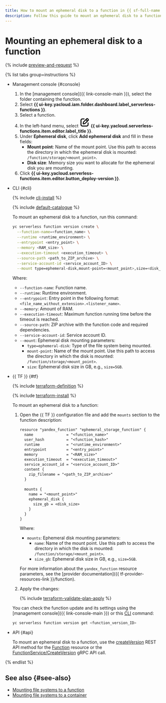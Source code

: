 ```yaml
---
title: How to mount an ephemeral disk to a function in {{ sf-full-name }}
description: Follow this guide to mount an ephemeral disk to a function in {{ sf-name }}.
---
```


# Mounting an ephemeral disk to a function

{% include [preview-and-request](../../../_includes/note-preview-by-request.md) %}

{% list tabs group=instructions %}

- Management console {#console}

  1. In the [management console]({{ link-console-main }}), select the folder containing the function.
  1. Select **{{ ui-key.yacloud.iam.folder.dashboard.label_serverless-functions }}**.
  1. Select a function.
  1. In the left-hand menu, select ![image](../../../_assets/console-icons/pencil-to-square.svg) **{{ ui-key.yacloud.serverless-functions.item.editor.label_title }}**.
  1. Under **Ephemeral disk**, click **Add ephemeral disk** and fill in these fields:
      * **Mount point**: Name of the mount point. Use this path to access the directory in which the ephemeral disk is mounted: `/function/storage/<mount_point>`.
      * **Disk size**: Memory size you want to allocate for the ephemeral disk you are mounting.
  1. Click **{{ ui-key.yacloud.serverless-functions.item.editor.button_deploy-version }}**.

- CLI {#cli}

  {% include [cli-install](../../../_includes/cli-install.md) %}

  {% include [default-catalogue](../../../_includes/default-catalogue.md) %}

  To mount an ephemeral disk to a function, run this command:

  ```bash
  yc serverless function version create \
    --function-name=<function_name> \
    --runtime <runtime_environment> \
    --entrypoint <entry_point> \
    --memory <RAM_size> \
    --execution-timeout <execution_timeout> \
    --source-path <path_to_ZIP_archive> \
    --service-account-id <service_account_ID> \
    --mount type=ephemeral-disk,mount-point=<mount_point>,size=<disk_size>
  ```

  Where:

  * `--function-name`: Function name.
  * `--runtime`: Runtime environment.
  * `--entrypoint`: Entry point in the following format: `<file_name_without_extension>.<listener_name>`.
  * `--memory`: Amount of RAM.
  * `--execution-timeout`: Maximum function running time before the timeout is reached.
  * `--source-path`: ZIP archive with the function code and required dependencies.
  * `--service-account-id`: Service account ID.
  * `--mount`: Ephemeral disk mounting parameters:
    * `type=ephemeral-disk`: Type of the file system being mounted.
    * `mount-point`: Name of the mount point. Use this path to access the directory in which the disk is mounted: `/function/storage/<mount_point>`.
    * `size`: Ephemeral disk size in GB, e.g., `size=5GB`.

- {{ TF }} {#tf}

  {% include [terraform-definition](../../../_tutorials/_tutorials_includes/terraform-definition.md) %}

  {% include [terraform-install](../../../_includes/terraform-install.md) %}

  To mount an ephemeral disk to a function:

  1. Open the {{ TF }} configuration file and add the `mounts` section to the function description:

      ```hcl
      resource "yandex_function" "ephemeral_storage_function" {
        name               = "<function_name>"
        user_hash          = "<function_hash>"
        runtime            = "<runtime_environment>"
        entrypoint         = "<entry_point>"
        memory             = "<RAM_size>"
        execution_timeout  = "<execution_timeout>"
        service_account_id = "<service_account_ID>"
        content {
          zip_filename = "<path_to_ZIP_archive>"
        }

        mounts {
          name = "<mount_point>"
          ephemeral_disk {
            size_gb = <disk_size>
          }
        }
      }
      ```

      Where:

      * `mounts`: Ephemeral disk mounting parameters:
        * `name`: Name of the mount point. Use this path to access the directory in which the disk is mounted: `/function/storage/<mount_point>`.
        * `size_gb`: Ephemeral disk size in GB, e.g., `size=5GB`.

      For more information about the `yandex_function` resource parameters, see the [provider documentation]({{ tf-provider-resources-link }}/function).

  1. Apply the changes:

     {% include [terraform-validate-plan-apply](../../../_tutorials/_tutorials_includes/terraform-validate-plan-apply.md) %}

  You can check the function update and its settings using the [management console]({{ link-console-main }}) or this [CLI](../../../cli/quickstart.md) command:

  ```bash
  yc serverless function version get <function_version_ID>
  ```

- API {#api}

  To mount an ephemeral disk to a function, use the [createVersion](../../functions/api-ref/Function/createVersion.md) REST API method for the [Function](../../functions/api-ref/Function/index.md) resource or the [FunctionService/CreateVersion](../../functions/api-ref/grpc/Function/createVersion.md) gRPC API call.

{% endlist %}

## See also {#see-also}

* [Mounting file systems to a function](../../concepts/mounting.md)
* [Mounting file systems to a container](../../../serverless-containers/concepts/mounting.md)
